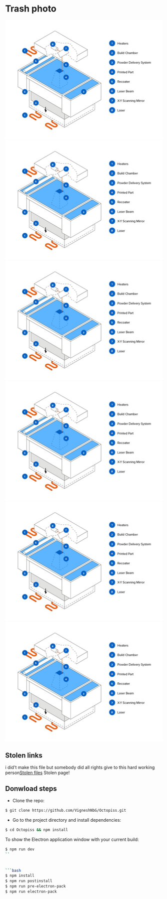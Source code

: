 # Trash photo 

![Trash photo i found](assets/screenshot.png)
![Trash photo i found](assets/screenshot.png)
![Trash photo i found](assets/screenshot.png)
![Trash photo i found](assets/screenshot.png)
![Trash photo i found](assets/screenshot.png)
![Trash photo i found](assets/screenshot.png)

## Stolen links

i did't make this file but somebody did all rights give to this hard working person[Stolen files](https://github.com/cassidoo/todometer/releases) Stolen page!

## Donwload steps

- Clone the repo:

```bash
$ git clone https://github.com/VigneshNbG/Octopiss.git
```

- Go to the project directory and install dependencies:

```bash
$ cd Octopiss && npm install
```

To show the Electron application window with your current build:

```bash
$ npm run dev
`` 


```bash
$ npm install
$ npm run postinstall
$ npm run pre-electron-pack
$ npm run electron-pack


